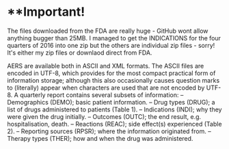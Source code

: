 # **Important!
The files downloaded from the FDA are really huge - GitHub wont allow anything bugger than 25MB. I managed to get the INDICATIONS for the four quarters of 2016 into one zip but the others are individual zip files - sorry! It's either my zip files or downlaod direct from FDA.

AERS are available both in ASCII and XML formats. The ASCII files are encoded
in UTF-8, which provides for the most compact practical form of information storage;
although this also occasionally causes question marks to (literally) appear when characters
are used that are not encoded by UTF-8. A quarterly report contains several subsets
of information:
– Demographics (DEMO); basic patient information.
– Drug types (DRUG); a list of drugs administered to patients (Table 1).
– Indications (INDI); why they were given the drug initially.
– Outcomes (OUTC); the end result, e.g. hospitalisation, death.
– Reactions (REAC); side effect(s) experienced (Table 2).
– Reporting sources (RPSR); where the information originated from.
– Therapy types (THER); how and when the drug was administered.
